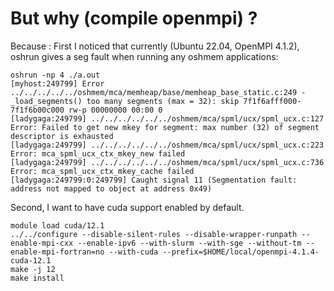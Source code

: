 # But why (compile openmpi) ?

Because :
First I noticed that currently (Ubuntu 22.04, OpenMPI 4.1.2), oshrun gives a seg fault when running any oshmem applications:

```shell
oshrun -np 4 ./a.out
[myhost:249799] Error ../../../../../oshmem/mca/memheap/base/memheap_base_static.c:249 - _load_segments() too many segments (max = 32): skip 7f1f6afff000-7f1f6b00c000 rw-p 00000000 00:00 0
[ladygaga:249799] ../../../../../../oshmem/mca/spml/ucx/spml_ucx.c:127  Error: Failed to get new mkey for segment: max number (32) of segment descriptor is exhausted
[ladygaga:249799] ../../../../../../oshmem/mca/spml/ucx/spml_ucx.c:223  Error: mca_spml_ucx_ctx_mkey_new failed
[ladygaga:249799] ../../../../../../oshmem/mca/spml/ucx/spml_ucx.c:736  Error: mca_spml_ucx_ctx_mkey_cache failed
[ladygaga:249799:0:249799] Caught signal 11 (Segmentation fault: address not mapped to object at address 0x49)
```
Second, I want to have cuda support enabled by default.

```shell
module load cuda/12.1
../../configure --disable-silent-rules --disable-wrapper-runpath --enable-mpi-cxx --enable-ipv6 --with-slurm --with-sge --without-tm --enable-mpi-fortran=no --with-cuda --prefix=$HOME/local/openmpi-4.1.4-cuda-12.1
make -j 12
make install
```
